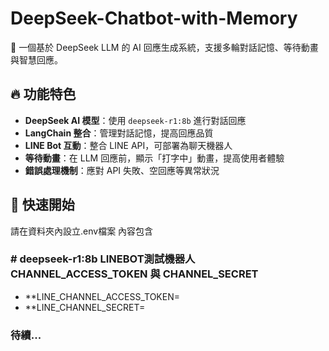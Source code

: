 # DeepSeek-Chatbot-with-Memory
🚀 一個基於 DeepSeek LLM 的 AI 回應生成系統，支援多輪對話記憶、等待動畫與智慧回應。

## 🔥 功能特色
- **DeepSeek AI 模型**：使用 `deepseek-r1:8b` 進行對話回應
- **LangChain 整合**：管理對話記憶，提高回應品質
- **LINE Bot 互動**：整合 LINE API，可部署為聊天機器人
- **等待動畫**：在 LLM 回應前，顯示「打字中」動畫，提高使用者體驗
- **錯誤處理機制**：應對 API 失敗、空回應等異常狀況

## 🚀 快速開始
請在資料夾內設立.env檔案
內容包含
### # deepseek-r1:8b LINEBOT測試機器人 CHANNEL_ACCESS_TOKEN 與 CHANNEL_SECRET
- **LINE_CHANNEL_ACCESS_TOKEN= <your LINE_CHANNEL_ACCESS_TOKEN>
- **LINE_CHANNEL_SECRET= <your LINE_CHANNEL_SECRET>

### 待續...
